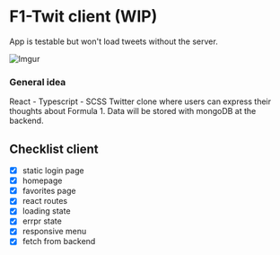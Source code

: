 # F1-Twit client (WIP)

App is testable but won't load tweets without the server.

![Imgur](https://imgur.com/6PEmYfW.png)

### General idea

React - Typescript - SCSS
Twitter clone where users can express their thoughts about Formula 1. Data will be stored with mongoDB at the backend.

## Checklist client

- [x] static login page
- [x] homepage
- [x] favorites page
- [x] react routes
- [x] loading state
- [x] errpr state
- [x] responsive menu
- [x] fetch from backend
